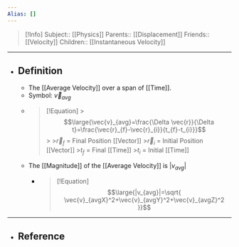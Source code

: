 ```yaml
---
Alias: []
---
```

> [!Info]
> Subject:: [[Physics]]
> Parents:: [[Displacement]]
> Friends:: [[Velocity]]
> Children:: [[Instantaneous Velocity]]
---
- ## Definition
	- The [[Average Velocity]] over a span of [[Time]].
	- Symbol: $\vec{v}_{avg}$
	- > [!Equation]
		  >$$\large{\vec{v}_{avg}=\frac{\Delta \vec{r}}{\Delta t}=\frac{\vec{r}_{f}-\vec{r}_{i}}{t_{f}-t_{i}}}$$
		  >
		  >$\vec{r}_{f}$ = Final Position [[Vector]]
		  >$\vec{r}_{i}$ = Initial Position [[Vector]]
		  >$t_{f}$ = Final [[Time]]
		  >$t_{i}$ = Initial [[Time]]
	- The [[Magnitude]] of the [[Average Velocity]] is $|v_{avg}|$
		- > [!Equation]
		  > $$\large{|v_{avg}|=\sqrt{ \vec{v}_{avgX}^2+\vec{v}_{avgY}^2+\vec{v}_{avgZ}^2 }}$$
---
- ## Reference